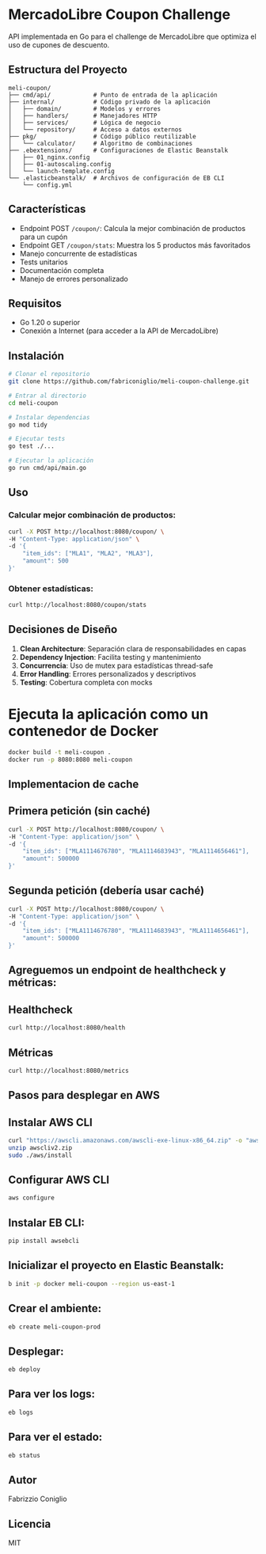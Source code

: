 # MercadoLibre Coupon Challenge

API implementada en Go para el challenge de MercadoLibre que optimiza el uso de cupones de descuento.

## Estructura del Proyecto

```
meli-coupon/
├── cmd/api/            # Punto de entrada de la aplicación
├── internal/           # Código privado de la aplicación
│   ├── domain/         # Modelos y errores
│   ├── handlers/       # Manejadores HTTP
│   ├── services/       # Lógica de negocio
│   └── repository/     # Acceso a datos externos
├── pkg/                # Código público reutilizable
│   └── calculator/     # Algoritmo de combinaciones
├── .ebextensions/      # Configuraciones de Elastic Beanstalk
│   ├── 01_nginx.config
│   ├── 01-autoscaling.config
│   └── launch-template.config
└── .elasticbeanstalk/  # Archivos de configuración de EB CLI
    └── config.yml

```

## Características

- Endpoint POST `/coupon/`: Calcula la mejor combinación de productos para un cupón
- Endpoint GET `/coupon/stats`: Muestra los 5 productos más favoritados
- Manejo concurrente de estadísticas
- Tests unitarios
- Documentación completa
- Manejo de errores personalizado

## Requisitos

- Go 1.20 o superior
- Conexión a Internet (para acceder a la API de MercadoLibre)

## Instalación

```bash
# Clonar el repositorio
git clone https://github.com/fabriconiglio/meli-coupon-challenge.git

# Entrar al directorio
cd meli-coupon

# Instalar dependencias
go mod tidy

# Ejecutar tests
go test ./...

# Ejecutar la aplicación
go run cmd/api/main.go
```

## Uso

### Calcular mejor combinación de productos:
```bash
curl -X POST http://localhost:8080/coupon/ \
-H "Content-Type: application/json" \
-d '{
    "item_ids": ["MLA1", "MLA2", "MLA3"],
    "amount": 500
}'
```

### Obtener estadísticas:
```bash
curl http://localhost:8080/coupon/stats
```

## Decisiones de Diseño

1. **Clean Architecture**: Separación clara de responsabilidades en capas
2. **Dependency Injection**: Facilita testing y mantenimiento
3. **Concurrencia**: Uso de mutex para estadísticas thread-safe
4. **Error Handling**: Errores personalizados y descriptivos
5. **Testing**: Cobertura completa con mocks

# Ejecuta la aplicación como un contenedor de Docker
```bash
docker build -t meli-coupon .
docker run -p 8080:8080 meli-coupon
```

## Implementacion de cache
## Primera petición (sin caché)
```bash
curl -X POST http://localhost:8080/coupon/ \
-H "Content-Type: application/json" \
-d '{
    "item_ids": ["MLA1114676780", "MLA1114683943", "MLA1114656461"],
    "amount": 500000
}'
```

## Segunda petición (debería usar caché)
```bash
curl -X POST http://localhost:8080/coupon/ \
-H "Content-Type: application/json" \
-d '{
    "item_ids": ["MLA1114676780", "MLA1114683943", "MLA1114656461"],
    "amount": 500000
}'
```

## Agreguemos un endpoint de healthcheck y métricas:

## Healthcheck
```bash
curl http://localhost:8080/health
```

## Métricas
```bash
curl http://localhost:8080/metrics
```


## Pasos para desplegar en AWS
## Instalar AWS CLI
```bash
curl "https://awscli.amazonaws.com/awscli-exe-linux-x86_64.zip" -o "awscliv2.zip"
unzip awscliv2.zip
sudo ./aws/install
```

## Configurar AWS CLI
```bash
aws configure
```

## Instalar EB CLI:
```bash
pip install awsebcli
```

## Inicializar el proyecto en Elastic Beanstalk:
```bash
b init -p docker meli-coupon --region us-east-1
```

## Crear el ambiente:
```bash
eb create meli-coupon-prod
```

## Desplegar:
```bash
eb deploy
```

## Para ver los logs:
```bash
eb logs
```

## Para ver el estado:
```bash
eb status
```

## Autor

Fabrizzio Coniglio

## Licencia

MIT